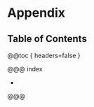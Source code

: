 # Appendix

## Table of Contents

@@toc { headers=false }

@@@ index

* [ ](irregular_verbs.md)

@@@
